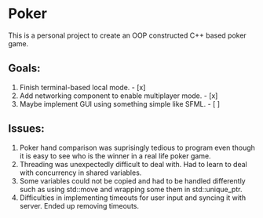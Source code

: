 # Poker

This is a personal project to create an OOP constructed C++ based poker game.

## Goals:
1. Finish terminal-based local mode. - [x]
1. Add networking component to enable multiplayer mode. - [x]
1. Maybe implement GUI using something simple like SFML. - [ ]

## Issues:
1. Poker hand comparison was suprisingly tedious to program even though it is easy to see who is the winner in a real life poker game.
1. Threading was unexpectedly difficult to deal with. Had to learn to deal with concurrency in shared variables.
1. Some variables could not be copied and had to be handled differently such as using std::move and wrapping
some them in std::unique_ptr.
1. Difficulties in implementing timeouts for user input and syncing it with server. Ended up removing timeouts.
